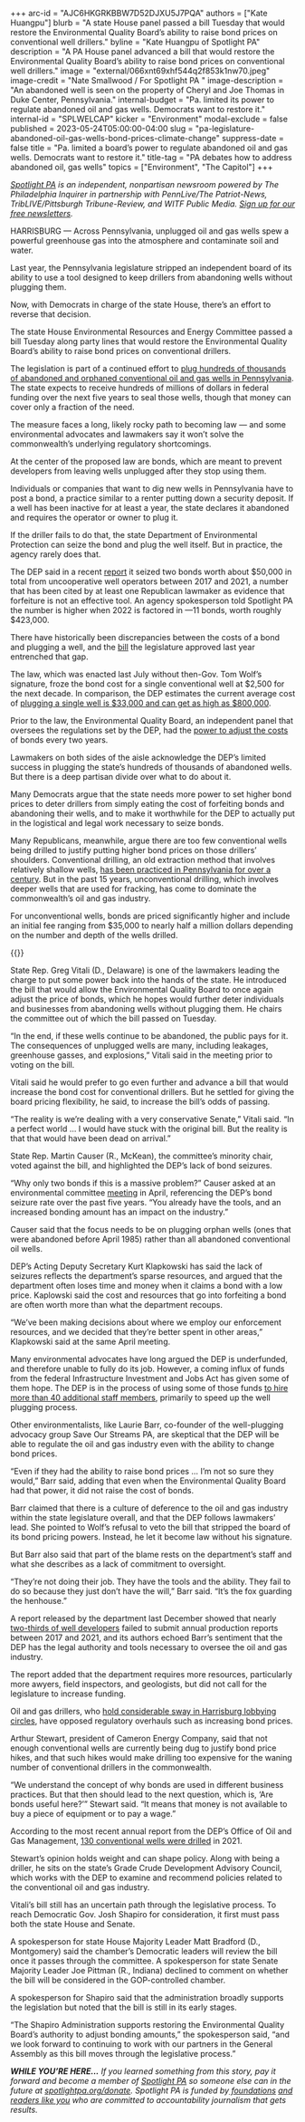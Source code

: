 +++
arc-id = "AJC6HKGRKBBW7D52DJXU5J7PQA"
authors = ["Kate Huangpu"]
blurb = "A state House panel passed a bill Tuesday that would restore the Environmental Quality Board’s ability to raise bond prices on conventional well drillers."
byline = "Kate Huangpu of Spotlight PA"
description = "A PA House panel advanced a bill that would restore the Environmental Quality Board’s ability to raise bond prices on conventional well drillers."
image = "external/066xnt69xhf544q2f853k1nw70.jpeg"
image-credit = "Nate Smallwood / For Spotlight PA "
image-description = "An abandoned well is seen on the property of Cheryl and Joe Thomas in Duke Center, Pennsylvania."
internal-budget = "Pa. limited its power to regulate abandoned oil and gas wells. Democrats want to restore it."
internal-id = "SPLWELCAP"
kicker = "Environment"
modal-exclude = false
published = 2023-05-24T05:00:00-04:00
slug = "pa-legislature-abandoned-oil-gas-wells-bond-prices-climate-change"
suppress-date = false
title = "Pa. limited a board’s power to regulate abandoned oil and gas wells. Democrats want to restore it."
title-tag = "PA debates how to address abandoned oil, gas wells"
topics = ["Environment", "The Capitol"]
+++

<a href="https://www.spotlightpa.org/"><i>Spotlight PA</i></a><i> is an independent, nonpartisan newsroom powered by The Philadelphia Inquirer in partnership with PennLive/The Patriot-News, TribLIVE/Pittsburgh Tribune-Review, and WITF Public Media. </i><a href="https://www.spotlightpa.org/newsletters"><i>Sign up for our free newsletters</i></a><i>.</i>

HARRISBURG — Across Pennsylvania, unplugged oil and gas wells spew a powerful greenhouse gas into the atmosphere and contaminate soil and water.

Last year, the Pennsylvania legislature stripped an independent board of its ability to use a tool designed to keep drillers from abandoning wells without plugging them.

Now, with Democrats in charge of the state House, there’s an effort to reverse that decision.

<script src="https://www.spotlightpa.org/embed.js" async></script><div data-spl-embed-version="1" data-spl-src="https://www.spotlightpa.org/embeds/newsletter/"></div>


The state House Environmental Resources and Energy Committee passed a bill Tuesday along party lines that would restore the Environmental Quality Board’s ability to raise bond prices on conventional drillers.

The legislation is part of a continued effort to <a href="https://www.spotlightpa.org/news/2023/05/pa-gas-oil-wells-climate-change-methane-josh-shapiro/">plug hundreds of thousands of abandoned and orphaned conventional oil and gas wells in Pennsylvania</a>. The state expects to receive hundreds of millions of dollars in federal funding over the next five years to seal those wells, though that money can cover only a fraction of the need.

The measure faces a long, likely rocky path to becoming law — and some environmental advocates and lawmakers say it won’t solve the commonwealth’s underlying regulatory shortcomings.

At the center of the proposed law are bonds, which are meant to prevent developers from leaving wells unplugged after they stop using them.

Individuals or companies that want to dig new wells in Pennsylvania have to post a bond, a practice similar to a renter putting down a security deposit. If a well has been inactive for at least a year, the state declares it abandoned and requires the operator or owner to plug it.

If the driller fails to do that, the state Department of Environmental Protection can seize the bond and plug the well itself. But in practice, the agency rarely does that.

The DEP said in a recent <a href="https://web.archive.org/20230105220315/https://files.dep.state.pa.us/OilGas/BOGM/BOGMPortalFiles/Governor%27s_Lapsing_Statement_Report_2022-12-29.pdf">report</a> it seized two bonds worth about $50,000 in total from uncooperative well operators between 2017 and 2021, a number that has been cited by at least one Republican lawmaker as evidence that forfeiture is not an effective tool. An agency spokesperson told Spotlight PA the number is higher when 2022 is factored in —11 bonds, worth roughly $423,000.

There have historically been discrepancies between the costs of a bond and plugging a well, and the <a href="https://www.legis.state.pa.us/cfdocs/billInfo/billInfo.cfm?sYear=2021&sInd=0&body=H&type=B&bn=2644">bill</a> the legislature approved last year entrenched that gap.

The law, which was enacted last July without then-Gov. Tom Wolf’s signature, froze the bond cost for a single conventional well at $2,500 for the next decade. In comparison, the DEP estimates the current average cost of <a href="https://web.archive.org/20230204232300/https://www.dep.pa.gov/OurCommonWealth/pages/Article.aspx?post=91#:~:text=Once%20the%20well%20is%20plugged,to%20increase%20up%20to%20%24800%2C000.">plugging a single well is $33,000 and can get as high as $800,000</a>.

Prior to the law, the Environmental Quality Board, an independent panel that oversees the regulations set by the DEP, had the <a href="https://www.post-gazette.com/business/powersource/2022/07/19/pennsylvania-new-abandoned-wells-state-law-freeze-well-bonding-oil-gas/stories/202207180082">power to adjust the costs</a> of bonds every two years.

Lawmakers on both sides of the aisle acknowledge the DEP’s limited success in plugging the state’s hundreds of thousands of abandoned wells. But there is a deep partisan divide over what to do about it.

Many Democrats argue that the state needs more power to set higher bond prices to deter drillers from simply eating the cost of forfeiting bonds and abandoning their wells, and to make it worthwhile for the DEP to actually put in the logistical and legal work necessary to seize bonds.

Many Republicans, meanwhile, argue there are too few conventional wells being drilled to justify putting higher bond prices on those drillers’ shoulders. Conventional drilling, an old extraction method that involves relatively shallow wells, <a href="https://time.com/4008544/american-oil-well-history/">has been practiced in Pennsylvania for over a century</a>. But in the past 15 years, unconventional drilling, which involves deeper wells that are used for fracking, has come to dominate the commonwealth’s oil and gas industry.

For unconventional wells, bonds are priced significantly higher and include an initial fee ranging from $35,000 to nearly half a million dollars depending on the number and depth of the wells drilled.

{{<picture src="external/yjxvgzvwwsgf3keb8xzjrgh530.jpeg" description="An abandoned well is seen on the property of Cheryl and Joe Thomas in Duke Center, Pennsylvania. " caption="An abandoned well is seen on the property of Cheryl and Joe Thomas in Duke Center, Pennsylvania. " credit="Nate Smallwood / For Spotlight PA ">}} 

State Rep. Greg Vitali (D., Delaware) is one of the lawmakers leading the charge to put some power back into the hands of the state. He introduced the bill that would allow the Environmental Quality Board to once again adjust the price of bonds, which he hopes would further deter individuals and businesses from abandoning wells without plugging them. He chairs the committee out of which the bill passed on Tuesday.

“In the end, if these wells continue to be abandoned, the public pays for it. The consequences of unplugged wells are many, including leakages, greenhouse gasses, and explosions,” Vitali said in the meeting prior to voting on the bill.

Vitali said he would prefer to go even further and advance a bill that would increase the bond cost for conventional drillers. But he settled for giving the board pricing flexibility, he said, to increase the bill’s odds of passing.

“The reality is we’re dealing with a very conservative Senate,” Vitali said. “In a perfect world … I would have stuck with the original bill. But the reality is that that would have been dead on arrival.”

State Rep. Martin Causer (R., McKean), the committee’s minority chair, voted against the bill, and highlighted the DEP’s lack of bond seizures.

“Why only two bonds if this is a massive problem?” Causer asked at an environmental committee <a href="https://www.legis.state.pa.us/cfdocs/legis/CMS/ArchiveDetails.cfm?SessYear=2023&MeetingId=2778&Code=8&Chamber=H">meeting</a> in April, referencing the DEP’s bond seizure rate over the past five years. “You already have the tools, and an increased bonding amount has an impact on the industry.”

Causer said that the focus needs to be on plugging orphan wells (ones that were abandoned before April 1985) rather than all abandoned conventional oil wells.

DEP’s Acting Deputy Secretary Kurt Klapkowski has said the lack of seizures reflects the department’s sparse resources, and argued that the department often loses time and money when it claims a bond with a low price. Kaplowski said the cost and resources that go into forfeiting a bond are often worth more than what the department recoups.

“We’ve been making decisions about where we employ our enforcement resources, and we decided that they’re better spent in other areas,” Klapkowski said at the same April meeting.

Many environmental advocates have long argued the DEP is underfunded, and therefore unable to fully do its job. However, a coming influx of funds from the federal Infrastructure Investment and Jobs Act has given some of them hope. The DEP is in the process of using some of those funds <a href="https://www.spotlightpa.org/news/2023/05/pa-gas-oil-wells-climate-change-methane-josh-shapiro/">to hire more than 40 additional staff members</a>, primarily to speed up the well plugging process.

Other environmentalists, like Laurie Barr, co-founder of the well-plugging advocacy group Save Our Streams PA, are skeptical that the DEP will be able to regulate the oil and gas industry even with the ability to change bond prices.

“Even if they had the ability to raise bond prices … I’m not so sure they would,” Barr said, adding that even when the Environmental Quality Board had that power, it did not raise the cost of bonds.

Barr claimed that there is a culture of deference to the oil and gas industry within the state legislature overall, and that the DEP follows lawmakers’ lead. She pointed to Wolf’s refusal to veto the bill that stripped the board of its bond pricing powers. Instead, he let it become law without his signature.

But Barr also said that part of the blame rests on the department’s staff and what she describes as a lack of commitment to oversight.

“They’re not doing their job. They have the tools and the ability. They fail to do so because they just don’t have the will,” Barr said. “It’s the fox guarding the henhouse.”

A report released by the department last December showed that nearly <a href="https://web.archive.org/20230105220315/https://files.dep.state.pa.us/OilGas/BOGM/BOGMPortalFiles/Governor's_Lapsing_Statement_Report_2022-12-29.pdf">two-thirds of well developers</a> failed to submit annual production reports between 2017 and 2021, and its authors echoed Barr’s sentiment that the DEP has the legal authority and tools necessary to oversee the oil and gas industry.

The report added that the department requires more resources, particularly more awyers, field inspectors, and geologists, but did not call for the legislature to increase funding.

Oil and gas drillers, who <a href="https://www.inquirer.com/philly/news/politics/natural-gas-cash-lobbying-20171001.html">hold considerable sway in Harrisburg lobbying circles</a>, have opposed regulatory overhauls such as increasing bond prices.

Arthur Stewart, president of Cameron Energy Company, said that not enough conventional wells are currently being dug to justify bond price hikes, and that such hikes would make drilling too expensive for the waning number of conventional drillers in the commonwealth.

<script src="https://www.spotlightpa.org/embed.js" async></script><div data-spl-embed-version="1" data-spl-src="https://www.spotlightpa.org/embeds/donate/?eyebrow_text=SPRING%20MEMBER%20DRIVE&teaser_text=Before%20you%20continue...%20This%20vital%20public-service%20journalism%20is%20only%20possible%20with%20your%20support.%20%3Cb%3EMake%20a%20gift%20to%20Spotlight%20PA%20now%20and%20it%20will%20be%20DOUBLED%20as%20part%20of%20our%20Spring%20Member%20Drive.%3C%2Fb%3E&cta_text=GET%20YOUR%20GIFT%20DOUBLED"></div>


“We understand the concept of why bonds are used in different business practices. But that then should lead to the next question, which is, ‘Are bonds useful here?’” Stewart said. “It means that money is not available to buy a piece of equipment or to pay a wage.”

According to the most recent annual report from the DEP’s Office of Oil and Gas Management, <a href="https://storymaps.arcgis.com/stories/a88bd0f840c24d1a8c68970b41fe47d0">130 conventional wells were drilled</a> in 2021.

Stewart’s opinion holds weight and can shape policy. Along with being a driller, he sits on the state’s Grade Crude Development Advisory Council, which works with the DEP to examine and recommend policies related to the conventional oil and gas industry.

Vitali’s bill still has an uncertain path through the legislative process. To reach Democratic Gov. Josh Shapiro for consideration, it first must pass both the state House and Senate.

A spokesperson for state House Majority Leader Matt Bradford (D., Montgomery) said the chamber’s Democratic leaders will review the bill once it passes through the committee. A spokesperson for state Senate Majority Leader Joe Pittman (R., Indiana) declined to comment on whether the bill will be considered in the GOP-controlled chamber.

A spokesperson for Shapiro said that the administration broadly supports the legislation but noted that the bill is still in its early stages.

“The Shapiro Administration supports restoring the Environmental Quality Board’s authority to adjust bonding amounts,” the spokesperson said, “and we look forward to continuing to work with our partners in the General Assembly as this bill moves through the legislative process.”

<i><b>WHILE YOU’RE HERE...</b></i><i> If you learned something from this story, pay it forward and become a member of </i><a href="https://www.spotlightpa.org/"><i>Spotlight PA</i></a><i> so someone else can in the future at </i><a href="https://www.spotlightpa.org/donate"><i>spotlightpa.org/donate</i></a><i>. Spotlight PA is funded by</i><a href="https://www.spotlightpa.org/support"><i> foundations</i></a><i> </i><a href="https://www.spotlightpa.org/support"><i>and readers like you</i></a><i> who are committed to accountability journalism that gets results.</i>
